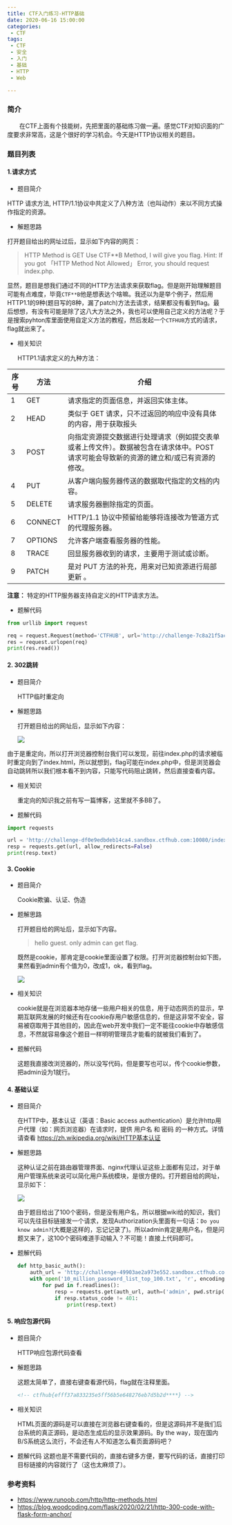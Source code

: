 ```yaml
---
title: CTF入门练习-HTTP基础
date: 2020-06-16 15:00:00
categories: 
 - CTF
tags:
 - CTF
 - 安全
 - 入门
 - 基础
 - HTTP
 - Web

---
```


### 简介
&ensp;&ensp;&ensp;&ensp;在CTF上面有个技能树，先把里面的基础练习做一遍。感觉CTF对知识面的广度要求非常高，这是个很好的学习机会。今天是HTTP协议相关的题目。

### 题目列表

#### 1.请求方式

- 题目简介

HTTP 请求方法, HTTP/1.1协议中共定义了八种方法（也叫动作）来以不同方式操作指定的资源。

- 解题思路
  
打开题目给出的网址过后，显示如下内容的网页：

>HTTP Method is GET
Use CTF**B Method, I will give you flag.
Hint: If you got 「HTTP Method Not Allowed」 Error, you should request index.php.

显然，题目是想我们通过不同的HTTP方法请求来获取flag。但是刚开始理解题目可能有点难度，毕竟`CTF**B`他是想表达个啥嘛。我还以为是举个例子，然后用HTTP1.1的9种(题目写的8种，漏了patch)方法去请求，结果都没有看到flag。最后想想，有没有可能是除了这八大方法之外，我也可以使用自己定义的方法呢？于是搜索pyhton库里面使用自定义方法的教程，然后发起一个`CTFHUB`方式的请求，flag就出来了。


- 相关知识
  
  HTTP1.1请求定义的九种方法：

| 序号 | 方法  | 介绍                                                                                                                                   |
| ---- | ------- | ---------------------------------------------------------------------------------------------------------------------------------------- |
| 1    | GET     | 请求指定的页面信息，并返回实体主体。                                                                                   |
| 2    | HEAD    | 类似于 GET 请求，只不过返回的响应中没有具体的内容，用于获取报头                                             |
| 3    | POST    | 向指定资源提交数据进行处理请求（例如提交表单或者上传文件）。数据被包含在请求体中。POST 请求可能会导致新的资源的建立和/或已有资源的修改。 |
| 4    | PUT     | 从客户端向服务器传送的数据取代指定的文档的内容。                                                                 |
| 5    | DELETE  | 请求服务器删除指定的页面。                                                                                                  |
| 6    | CONNECT | HTTP/1.1 协议中预留给能够将连接改为管道方式的代理服务器。                                                        |
| 7    | OPTIONS | 允许客户端查看服务器的性能。                                                                                               |
| 8    | TRACE   | 回显服务器收到的请求，主要用于测试或诊断。                                                                          |
| 9    | PATCH   | 是对 PUT 方法的补充，用来对已知资源进行局部更新 。                                                                 |
    
**注意：** 特定的HTTP服务器支持自定义的HTTP请求方法。


- 题解代码
  
```python
from urllib import request

req = request.Request(method='CTFHUB', url='http://challenge-7c8a21f5ac0bee47.sandbox.ctfhub.com:10080/index.php')
res = request.urlopen(req)
print(res.read())

```


#### 2. 302跳转

- 题目简介
  
   HTTP临时重定向

- 解题思路
  
  打开题目给出的网址后，显示如下内容：
  
  ![](/resources/images/2020-06-16/2020-06-16-17-48-06.png)

由于是重定向，所以打开浏览器控制台我们可以发现，前往index.php的请求被临时重定向到了index.html，所以就想到，flag可能在index.php中，但是浏览器会自动跳转所以我们根本看不到内容，只能写代码阻止跳转，然后直接查看内容。

- 相关知识
  
  重定向的知识我之前有写一篇博客，这里就不多BB了。

- 题解代码

```python
import requests

url = 'http://challenge-df0e9edbdeb14ca4.sandbox.ctfhub.com:10080/index.php'
resp = requests.get(url, allow_redirects=False)
print(resp.text)
```


#### 3. Cookie

- 题目简介
  
   Cookie欺骗、认证、伪造

- 题解思路
  
  打开题目给的网址后，显示如下内容。
  
  > hello guest. only admin can get flag.

  既然是cookie，那肯定是cookie里面设置了权限。打开浏览器控制台如下图，果然看到admin有个值为0，改成1，ok，看到flag。

    ![](/resources/images/2020-06-16/2020-06-16-15-21-17.png)

- 相关知识
  
  cookie就是在浏览器本地存储一些用户相关的信息，用于动态网页的显示，早期互联网发展的时候还有在cookie存用户敏感信息的，但是这非常不安全，容易被窃取用于其他目的，因此在web开发中我们一定不能往cookie中存敏感信息，不然就容易像这个题目一样明明管理员才能看的就被我们看到了。


- 题解代码
  
  这题我直接改浏览器的，所以没写代码，但是要写也可以，传个cookie参数，把admin设为1就行。


#### 4. 基础认证

- 题目简介
  
   在HTTP中，基本认证（英语：Basic access authentication）是允许http用户代理（如：网页浏览器）在请求时，提供 用户名 和 密码 的一种方式。详情请查看 https://zh.wikipedia.org/wiki/HTTP基本认证

- 解题思路
  
  这种认证之前在路由器管理界面、nginx代理认证这些上面都有见过，对于单用户管理系统来说可以简化用户系统模块，是很方便的。打开题目给的网址，显示如下：

    ![](/resources/images/2020-06-16/2020-06-16-17-47-35.png)

    由于题目给出了100个密码，但是没有用户名，所以根据wiki给的知识，我们可以先往目标链接发一个请求，发现Authorization头里面有一句话：`Do you know admin?`(大概是这样的，忘记记录了)。所以admin肯定是用户名，但是问题又来了，这100个密码难道手动输入？不可能！直接上代码即可。

- 题解代码

    ```python
    def http_basic_auth():
        auth_url = 'http://challenge-49903ae2a973e552.sandbox.ctfhub.com:10080/flag.html'
        with open('10_million_password_list_top_100.txt', 'r', encoding='utf-8') as f:
            for pwd in f.readlines():
                resp = requests.get(auth_url, auth=('admin', pwd.strip()))
                if resp.status_code != 401:
                    print(resp.text)
    ```

#### 5. 响应包源代码

- 题目简介
  
  HTTP响应包源代码查看

- 解题思路
  
  这题太简单了，直接右键查看源代码，flag就在注释里面。

  ```HTML
  <!-- ctfhub{efff37a833235e5ff56b5e648276eb7d5b2d****} -->
  ```

- 相关知识
  
  HTML页面的源码是可以直接在浏览器右键查看的，但是这源码并不是我们后台系统的真正源码，是动态生成后的显示效果源码。By the way，现在国内B/S系统这么流行，不会还有人不知道怎么看页面源码吧？

- 题解代码
  这题也是不需要代码的，直接右键多方便，要写代码的话，直接打印目标链接的内容就行了（这也太麻烦了）。




### 参考资料

- https://www.runoob.com/http/http-methods.html
- https://blog.woodcoding.com/flask/2020/02/21/http-300-code-with-flask-form-anchor/
